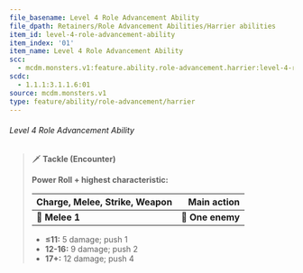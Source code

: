 ```yaml
---
file_basename: Level 4 Role Advancement Ability
file_dpath: Retainers/Role Advancement Abilities/Harrier abilities
item_id: level-4-role-advancement-ability
item_index: '01'
item_name: Level 4 Role Advancement Ability
scc:
  - mcdm.monsters.v1:feature.ability.role-advancement.harrier:level-4-role-advancement-ability
scdc:
  - 1.1.1:3.1.1.6:01
source: mcdm.monsters.v1
type: feature/ability/role-advancement/harrier
---
```


###### Level 4 Role Advancement Ability

<!-- -->
> 🗡 **Tackle (Encounter)**
>
> **Power Roll + highest characteristic:**
>
> | **Charge, Melee, Strike, Weapon** |  **Main action** |
> | --------------------------------- | ---------------: |
> | **📏 Melee 1**                    | **🎯 One enemy** |
>
> - **≤11:** 5 damage; push 1
> - **12-16:** 9 damage; push 2
> - **17+:** 12 damage; push 4
